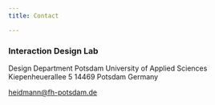 ```yaml
---
title: Contact

---
```


### Interaction Design Lab
Design Department
Potsdam University of Applied Sciences
Kiepenheuerallee 5
14469 Potsdam
Germany

[heidmann@fh-potsdam.de](mailto:heidmann@fh-potsdam.de)